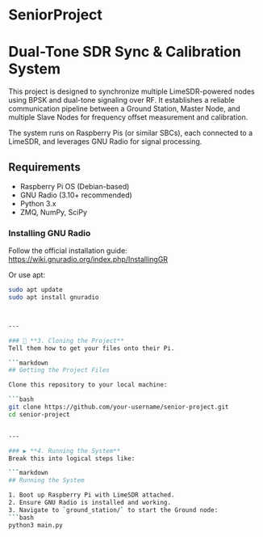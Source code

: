 # SeniorProject

# Dual-Tone SDR Sync & Calibration System

This project is designed to synchronize multiple LimeSDR-powered nodes using BPSK and dual-tone signaling over RF. It establishes a reliable communication pipeline between a Ground Station, Master Node, and multiple Slave Nodes for frequency offset measurement and calibration.

The system runs on Raspberry Pis (or similar SBCs), each connected to a LimeSDR, and leverages GNU Radio for signal processing.

## Requirements

- Raspberry Pi OS (Debian-based)
- GNU Radio (3.10+ recommended)
- Python 3.x
- ZMQ, NumPy, SciPy

### Installing GNU Radio
Follow the official installation guide:
https://wiki.gnuradio.org/index.php/InstallingGR

Or use apt:
```bash
sudo apt update
sudo apt install gnuradio



---

### 🔧 **3. Cloning the Project**
Tell them how to get your files onto their Pi.

```markdown
## Getting the Project Files

Clone this repository to your local machine:

```bash
git clone https://github.com/your-username/senior-project.git
cd senior-project


---

### ▶️ **4. Running the System**
Break this into logical steps like:

```markdown
## Running the System

1. Boot up Raspberry Pi with LimeSDR attached.
2. Ensure GNU Radio is installed and working.
3. Navigate to `ground_station/` to start the Ground node:
```bash
python3 main.py

